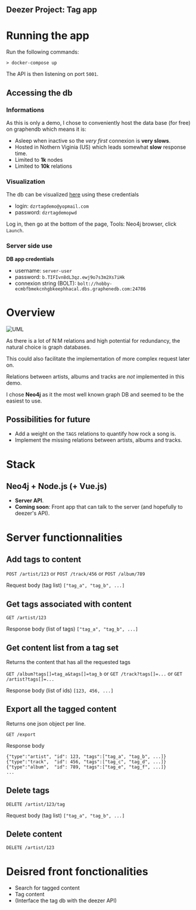 Deezer Project: **Tag app**
---

# Running the app

Run the following commands:

```
> docker-compose up
```

The API is then listening on port `5001`.

## Accessing the db

### Informations

As this is only a demo, I chose to conveniently host the data base (for free) on graphendb which means it is:
* Asleep when inactive so the *very first* connexion is **very slows**.
* Hosted in Nothern Viginia (US) which leads somewhat **slow** response time.
* Limited to **1k** nodes
* Limited to **10k** relations

### Visualization

The db can be visualized [here](https://app.graphenedb.com/dbs/dzrtagdemo/overview) using these credentials
* login:    `dzrtagdemo@yopmail.com`
* password: `dzrtagdemopwd`

Log in, then go at the bottom of the page, Tools: Neo4j browser, click `Launch`.

### Server side use

**DB app credentials**
* username: `server-user`
* password: `b.TIFIvn8dL3qz.ewj9o7s3m2Xs7iHk`
* connexion string (BOLT): `bolt://hobby-ecmbfbmekcnhgbkeephhacal.dbs.graphenedb.com:24786`


# Overview

<!-- ![UML](.\UML.png) -->
![UML](https://i.imgur.com/OL5et8p.png)

As there is a lot of N:M relations and high potential for redundancy, the natural choice is graph databases. 

This could also facilitate the implementation of more complex request later on.

Relations between artists, albums and tracks are _not_ implemented in this demo.

I chose **Neo4j** as it the most well known graph DB and seemed to be the easiest to use.

## Possibilities for future

* Add a weight on the `TAGS` relations to quantify how rock a song is.
* Implement the missing relations between artists, albums and tracks.

# Stack

## Neo4j + Node.js (+ Vue.js) 

* **Server API**. 
* **Coming soon**: Front app that can talk to the server (and hopefully to deezer's API).


# Server functionnalities

## Add tags to content

`POST /artist/123` or `POST /track/456` or `POST /album/789`

Request body (tag list) `["tag_a", "tag_b", ...]`


## Get tags associated with content

`GET /artist/123`

Response body (list of tags) `["tag_a", "tag_b", ...]`

## Get content list from a tag set

Returns the content that has all the requested tags

`GET /album?tags[]=tag_a&tags[]=tag_b` or `GET /track?tags[]=...` or `GET /artist?tags[]=...`

Response body (list of ids) `[123, 456, ...]`

## Export all the tagged content

Returns one json object per line.

`GET /export`

Response body
```
{"type":"artist", "id": 123, "tags":["tag_a", "tag_b", ...]}
{"type":"track",  "id": 456, "tags":["tag_c", "tag_d", ...]}
{"type":"album",  "id": 789, "tags":["tag_e", "tag_f", ...]}
...
```


## Delete tags

`DELETE /artist/123/tag`

Request body (tag list) `["tag_a", "tag_b", ...]`

## Delete content

`DELETE /artist/123` 



# Deisred front fonctionalities

* Search for tagged content
* Tag content
* (Interface the tag db with the deezer API)
